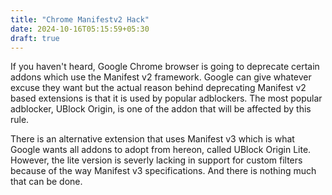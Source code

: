 ```yaml
---
title: "Chrome Manifestv2 Hack"
date: 2024-10-16T05:15:59+05:30
draft: true
---
```


If you haven't heard, Google Chrome browser is going to deprecate certain addons which use the Manifest v2 framework. Google can give whatever excuse they want but the actual reason behind deprecating Manifest v2 based extensions is that it is used by popular adblockers. The most popular adblocker, UBlock Origin, is one of the addon that will be affected by this rule.

There is an alternative extension that uses Manifest v3 which is what Google wants all addons to adopt from hereon, called UBlock Origin Lite. However, the lite version is severly lacking in support for custom filters because of the way Manifest v3 specifications. And there is nothing much that can be done.
